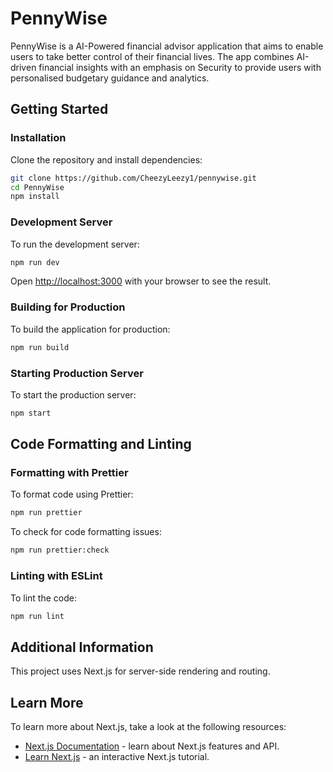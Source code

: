 # PennyWise

PennyWise is a AI-Powered financial advisor application that aims to enable users to take better control of their financial lives. 
The app combines AI-driven financial insights with an emphasis on Security to provide users with personalised budgetary guidance and analytics.

## Getting Started

### Installation

Clone the repository and install dependencies:

```bash
git clone https://github.com/CheezyLeezy1/pennywise.git
cd PennyWise
npm install
```

### Development Server

To run the development server:

```bash
npm run dev
```

Open [http://localhost:3000](http://localhost:3000) with your browser to see the result.

### Building for Production

To build the application for production:

```bash
npm run build
```

### Starting Production Server

To start the production server:

```bash
npm start
```

## Code Formatting and Linting

### Formatting with Prettier

To format code using Prettier:

```bash
npm run prettier
```

To check for code formatting issues:

```bash
npm run prettier:check
```

### Linting with ESLint

To lint the code:

```bash
npm run lint
```

## Additional Information

This project uses Next.js for server-side rendering and routing.

## Learn More

To learn more about Next.js, take a look at the following resources:

- [Next.js Documentation](https://nextjs.org/docs) - learn about Next.js features and API.
- [Learn Next.js](https://nextjs.org/learn) - an interactive Next.js tutorial.

```


